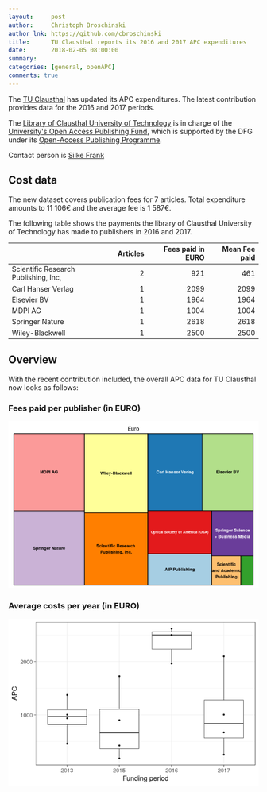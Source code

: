 ```yaml
---
layout:     post
author:     Christoph Broschinski
author_lnk: https://github.com/cbroschinski
title:      TU Clausthal reports its 2016 and 2017 APC expenditures
date:       2018-02-05 08:00:00
summary:    
categories: [general, openAPC]
comments: true
---
```





The [TU Clausthal](http://www.tu-clausthal.de/Welcome.php.en) has updated its APC expenditures. The latest contribution provides data for the 2016 and 2017 periods.

The [Library of Clausthal University of Technology](http://www.ub.tu-clausthal.de/en/) is in charge of the [University's Open Access Publishing Fund](http://www.ub.tu-clausthal.de/en/angebote-fuer-wissenschaftlerinnen/elektronisches-publizieren/publikationsfonds/), which is supported by the DFG under its [Open-Access Publishing Programme](http://www.dfg.de/en/research_funding/programmes/infrastructure/lis/funding_opportunities/open_access/).

Contact person is [Silke Frank](mailto:silke.frank@tu-clausthal.de)

## Cost data



The new dataset covers publication fees for 7 articles. Total expenditure amounts to 11 106€ and the average fee is 1 587€.

The following table shows the payments the library of Clausthal University of Technology has made to publishers in 2016 and 2017.


|                                     | Articles| Fees paid in EURO| Mean Fee paid|
|:------------------------------------|--------:|-----------------:|-------------:|
|Scientific Research Publishing, Inc, |        2|               921|           461|
|Carl Hanser Verlag                   |        1|              2099|          2099|
|Elsevier BV                          |        1|              1964|          1964|
|MDPI AG                              |        1|              1004|          1004|
|Springer Nature                      |        1|              2618|          2618|
|Wiley-Blackwell                      |        1|              2500|          2500|

## Overview

With the recent contribution included, the overall APC data for TU Clausthal now looks as follows:

### Fees paid per publisher (in EURO)

![plot of chunk tree_clausthal_2018_02_05_full](/figure/tree_clausthal_2018_02_05_full-1.png)

###  Average costs per year (in EURO)

![plot of chunk box_clausthal_2018_02_05_year_full](/figure/box_clausthal_2018_02_05_year_full-1.png)
